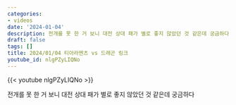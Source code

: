 ```yaml
---
categories:
- videos
date: '2024-01-04'
description: 전개를 못 한 거 보니 대전 상대 패가 별로 좋지 않았던 것 같은데 궁금하다
draft: false
tags: []
title: 2024/01/04 티아라멘츠 vs 드래곤 링크
youtube_id: nlgPZyLIQNo
---
```



{{< youtube nlgPZyLIQNo >}}

전개를 못 한 거 보니 대전 상대 패가 별로 좋지 않았던 것 같은데 궁금하다